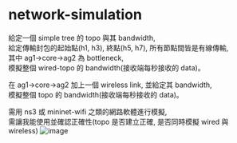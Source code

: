 # network-simulation
給定一個 simple tree 的 topo 與其 bandwidth,  
給定傳輸封包的起始點(h1, h3), 終點(h5, h7), 所有節點間皆是有線傳輸,  
其中 ag1->core->ag2 為 bottleneck,  
模擬整個 wired-topo 的 bandwidth(接收端每秒接收的 data)。    
  
在 ag1->core->ag2 加上一個 wireless link, 並給定其 bandwidth,  
模擬整個 topo 的 bandwidth(接收端每秒接收的 data)。  
  
需用 ns3 或 mininet-wifi 之類的網路軟體進行模擬,  
需讓我能使用並確認正確性(topo 是否建立正確, 是否同時模擬 wired 與 wireless)
![image](https://github.com/OuO333333/network-simulation/assets/37506309/dd995244-8fff-480a-93d6-1a7472bedf71)
